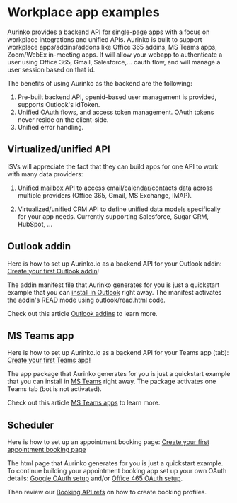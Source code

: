 # Workplace app examples

Aurinko provides a backend API for single-page apps with a focus on workplace integrations and unified APIs. Aurinko is built to support workplace apps/addins/addons like Office 365 addins, MS Teams apps, Zoom/WebEx in-meeting apps. It will allow your webapp to authenticate a user using Office 365, Gmail, Salesforce,... oauth flow, and will manage a user session based on that id. 

The benefits of using Aurinko as the backend are the following:

1. Pre-built backend API, openid-based user management is provided, supports Outlook's idToken.
2. Unified OAuth flows, and access token management. OAuth tokens never reside on the client-side.
3. Unified error handling. 

## Virtualized/unified API

ISVs will appreciate the fact that they can build apps for one API to work with many data providers:

1. [Unified mailbox API](https://docs.aurinko.io/article/8-what-is-aurinko) to access email/calendar/contacts data across multiple providers (Office 365, Gmail, MS Exchange, IMAP).

2. Virtualized/unified CRM API to define unified data models specifically for your app needs. Currently supporting Salesforce, Sugar CRM, HubSpot, ...


## Outlook addin

Here is how to set up Aurinko.io as a backend API for your Outlook addin: [Create your first Outlook addin](https://docs.aurinko.io/article/36-create-your-first-outlook-addin)!

The addin manifest file that Aurinko generates for you is just a quickstart example that you can [install in Outlook](https://docs.aurinko.io/article/37-office-365-installing-outlook-addin) right away. The manifest activates the addin's READ mode using outlook/read.html code. 

Check out this article [Outlook addins](https://docs.aurinko.io/article/30-outlook-addins) to learn more.

## MS Teams app

Here is how to set up Aurinko.io as a backend API for your Teams app (tab): [Create your first Teams app](https://docs.aurinko.io/article/40-create-your-first-ms-teams-app)!

The app package that Aurinko generates for you is just a quickstart example that you can install in [MS Teams](https://docs.aurinko.io/article/38-installing-ms-teams-app) right away. The package activates one Teams tab (bot is not activated).

Check out this article [MS Teams apps](https://docs.aurinko.io/article/31-microsoft-teams-apps) to learn more.

## Scheduler

Here is how to set up an appointment booking page: [Create your first appointment booking page](https://docs.aurinko.io/article/39-create-your-first-appointment-booking-page)

The html page that Aurinko generates for you is just a quickstart example. To continue building your appointment booking app set up your own OAuth details: [Google OAuth setup](https://docs.aurinko.io/article/15-google-oauth-setup) and/or [Office 465 OAuth setup](https://docs.aurinko.io/article/16-office-365-oauth-setup).

Then review our [Booking API refs](https://apirefs.aurinko.io/#operation/create) on how to create booking profiles.
